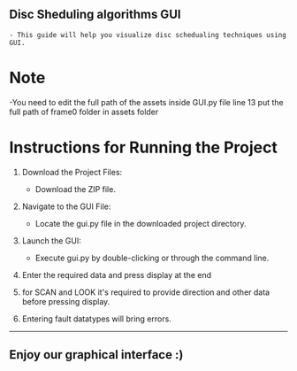 ## Disc Sheduling algorithms GUI
    - This guide will help you visualize disc schedualing techniques using GUI.
    
# Note
   -You need to edit the full path of the assets inside GUI.py file line 13 
    put the full path of frame0 folder in assets folder

# Instructions for Running the Project
1. Download the Project Files:
   - Download the ZIP file.

2. Navigate to the GUI File:
   - Locate the gui.py file in the downloaded project directory.

3. Launch the GUI:
   - Execute gui.py by double-clicking or through the command line.

4. Enter the required data and press display at the end

5. for SCAN and LOOK it's required to provide direction and other data before pressing display.

6. Entering fault datatypes will bring errors.
__________________________________________________________________

## Enjoy our graphical interface :)